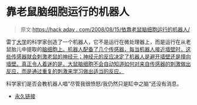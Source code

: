 # 靠老鼠脑细胞运行的机器人

> 原文:[https://hack aday . com/2008/08/15/依靠老鼠脑细胞运行的机器人/](https://hackaday.com/2008/08/15/robot-that-runs-on-rat-brain-cells/)

雷丁[大学](http://www.rdg.ac.uk/)的科学家创造了一个机器人，它不是运行在微处理器上，而是运行在从老鼠胎儿中提取的[脑细胞上。机器人配备了几个传感器，每当机器人接近墙壁时，这些传感器就会刺激老鼠的神经元；神经元的反应决定了机器人是避开墙壁还是撞向墙壁。真正令人着迷的是，大鼠脑细胞不会自动知道如何对来自传感器的刺激做出反应，而是通过重复的刺激来学习做出适当的反应。](http://technology.newscientist.com/channel/tech/mg19926696.100-rise-of-the-ratbrained-robots.html)

科学家们是否会教机器人唱“尽管我很愤怒/我仍然只是缸中之脑”还没有消息。

*   [永久链接](http://technology.newscientist.com/channel/tech/mg19926696.100-rise-of-the-ratbrained-robots.html)